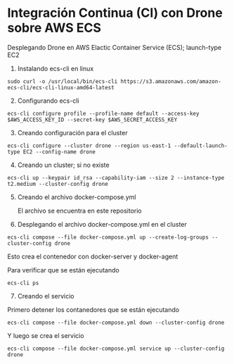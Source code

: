 # Integración Continua (CI) con Drone sobre AWS ECS

Desplegando Drone en AWS Elactic Container Service (ECS);  launch-type EC2

1. Instalando ecs-cli en linux

```
sudo curl -o /usr/local/bin/ecs-cli https://s3.amazonaws.com/amazon-ecs-cli/ecs-cli-linux-amd64-latest
```

2. Configurando ecs-cli

```
ecs-cli configure profile --profile-name default --access-key $AWS_ACCESS_KEY_ID --secret-key $AWS_SECRET_ACCESS_KEY
```

3. Creando configuración para el cluster

```
ecs-cli configure --cluster drone --region us-east-1 --default-launch-type EC2 --config-name drone
```

4. Creando un cluster; si no existe

```
ecs-cli up --keypair id_rsa --capability-iam --size 2 --instance-type t2.medium --cluster-config drone
```

5. Creando el archivo docker-compose.yml

    El archivo se encuentra en este repositorio

6. Desplegando el archivo docker-compose.yml en el cluster

```
ecs-cli compose --file docker-compose.yml up --create-log-groups --cluster-config drone
```
Esto crea el contenedor con docker-server y docker-agent

Para verificar que se están ejecutando

```
ecs-cli ps
```

7. Creando el servicio

Primero detener los contanedores que se están ejecutando

```
ecs-cli compose --file docker-compose.yml down --cluster-config drone

```

Y luego se crea el servicio
```
ecs-cli compose --file docker-compose.yml service up --cluster-config drone
```
